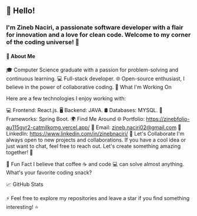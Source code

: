 ## 👋 Hello!
### I'm Zineb Naciri, a passionate software developer with a flair for innovation and a love for clean code. Welcome to my corner of the coding universe! 🚀

#### 🌱 About Me
🎓 Computer Science graduate with a passion for problem-solving and continuous learning.
💻 Full-stack developer.
🌐 Open-source enthusiast, I believe in the power of collaborative coding.
🚀 What I'm Working On

Here are a few technologies I enjoy working with:

💻 Frontend: React.js.
🖥️ Backend: JAVA.
🛢️ Databases: MYSQL.
🚀 Frameworks: Spring Boot.
🌍 Find Me Around
🌐 Portfolio: https://zinebfolio-au115gyr2-catmilkomg.vercel.app/
📧 Email: zineb.naciri02@gmail.com
💼 LinkedIn: https://www.linkedin.com/in/zinebnaciri/
🤝 Let's Collaborate
I'm always open to new projects and collaborations. If you have a cool idea or just want to chat, feel free to reach out. Let's create something amazing together! 🤗

🌟 Fun Fact
I believe that coffee ☕ and code 💻 can solve almost anything. What's your favorite coding snack?

📈 GitHub Stats


⚡️ Feel free to explore my repositories and leave a star if you find something interesting! ⭐️
